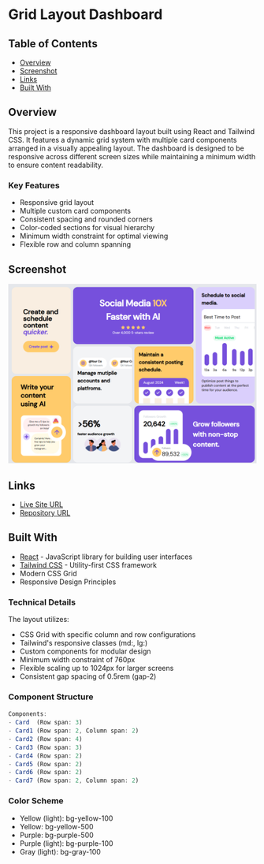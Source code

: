 # Grid Layout Dashboard

## Table of Contents
- [Overview](#overview)
- [Screenshot](#screenshot)
- [Links](#links)
- [Built With](#built-with)

## Overview
This project is a responsive dashboard layout built using React and Tailwind CSS. It features a dynamic grid system with multiple card components arranged in a visually appealing layout. The dashboard is designed to be responsive across different screen sizes while maintaining a minimum width to ensure content readability.

### Key Features
- Responsive grid layout
- Multiple custom card components
- Consistent spacing and rounded corners
- Color-coded sections for visual hierarchy
- Minimum width constraint for optimal viewing
- Flexible row and column spanning

## Screenshot
![Project Screenshot](./Screenshot.png)

## Links
- [Live Site URL](https://terrysu418.github.io/Frontend-Mentor-bento-grid-main/)
- [Repository URL](https://github.com/TerrySu418/Frontend-Mentor-bento-grid-main)

## Built With
- [React](https://reactjs.org/) - JavaScript library for building user interfaces
- [Tailwind CSS](https://tailwindcss.com/) - Utility-first CSS framework
- Modern CSS Grid
- Responsive Design Principles

### Technical Details
The layout utilizes:
- CSS Grid with specific column and row configurations
- Tailwind's responsive classes (md:, lg:)
- Custom components for modular design
- Minimum width constraint of 760px
- Flexible scaling up to 1024px for larger screens
- Consistent gap spacing of 0.5rem (gap-2)

### Component Structure
```jsx
Components:
- Card  (Row span: 3)
- Card1 (Row span: 2, Column span: 2)
- Card2 (Row span: 4)
- Card3 (Row span: 3)
- Card4 (Row span: 2)
- Card5 (Row span: 2)
- Card6 (Row span: 2)
- Card7 (Row span: 2, Column span: 2)
```

### Color Scheme
- Yellow (light): bg-yellow-100
- Yellow: bg-yellow-500
- Purple: bg-purple-500
- Purple (light): bg-purple-100
- Gray (light): bg-gray-100